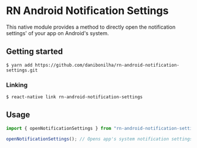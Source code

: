 # RN Android Notification Settings

This native module provides a method to directly open the notification settings' of your app on Android's system.

## Getting started

`$ yarn add https://github.com/danibonilha/rn-android-notification-settings.git`

### Linking

`$ react-native link rn-android-notification-settings`

## Usage

```ts
import { openNotificationSettings } from "rn-android-notification-settings";

openNotificationSettings(); // Opens app's system notification settings.
```
